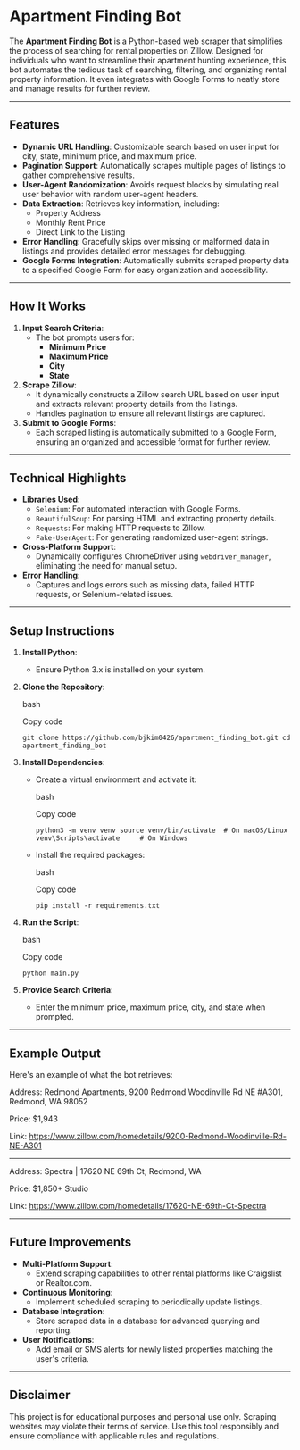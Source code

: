 Apartment Finding Bot
=====================

The **Apartment Finding Bot** is a Python-based web scraper that simplifies the process of searching for rental properties on Zillow. Designed for individuals who want to streamline their apartment hunting experience, this bot automates the tedious task of searching, filtering, and organizing rental property information. It even integrates with Google Forms to neatly store and manage results for further review.

* * * * *

Features
--------

-   **Dynamic URL Handling**: Customizable search based on user input for city, state, minimum price, and maximum price.
-   **Pagination Support**: Automatically scrapes multiple pages of listings to gather comprehensive results.
-   **User-Agent Randomization**: Avoids request blocks by simulating real user behavior with random user-agent headers.
-   **Data Extraction**: Retrieves key information, including:
    -   Property Address
    -   Monthly Rent Price
    -   Direct Link to the Listing
-   **Error Handling**: Gracefully skips over missing or malformed data in listings and provides detailed error messages for debugging.
-   **Google Forms Integration**: Automatically submits scraped property data to a specified Google Form for easy organization and accessibility.

* * * * *

How It Works
------------

1.  **Input Search Criteria**:
    -   The bot prompts users for:
        -   **Minimum Price**
        -   **Maximum Price**
        -   **City**
        -   **State**
2.  **Scrape Zillow**:
    -   It dynamically constructs a Zillow search URL based on user input and extracts relevant property details from the listings.
    -   Handles pagination to ensure all relevant listings are captured.
3.  **Submit to Google Forms**:
    -   Each scraped listing is automatically submitted to a Google Form, ensuring an organized and accessible format for further review.

* * * * *

Technical Highlights
--------------------

-   **Libraries Used**:
    -   `Selenium`: For automated interaction with Google Forms.
    -   `BeautifulSoup`: For parsing HTML and extracting property details.
    -   `Requests`: For making HTTP requests to Zillow.
    -   `Fake-UserAgent`: For generating randomized user-agent strings.
-   **Cross-Platform Support**:
    -   Dynamically configures ChromeDriver using `webdriver_manager`, eliminating the need for manual setup.
-   **Error Handling**:
    -   Captures and logs errors such as missing data, failed HTTP requests, or Selenium-related issues.

* * * * *

Setup Instructions
------------------

1.  **Install Python**:

    -   Ensure Python 3.x is installed on your system.
2.  **Clone the Repository**:

    bash

    Copy code

    `git clone https://github.com/bjkim0426/apartment_finding_bot.git
    cd apartment_finding_bot`

3.  **Install Dependencies**:

    -   Create a virtual environment and activate it:

        bash

        Copy code

        `python3 -m venv venv
        source venv/bin/activate  # On macOS/Linux
        venv\Scripts\activate     # On Windows`

    -   Install the required packages:

        bash

        Copy code

        `pip install -r requirements.txt`

4.  **Run the Script**:

    bash

    Copy code

    `python main.py`

5.  **Provide Search Criteria**:

    -   Enter the minimum price, maximum price, city, and state when prompted.

* * * * *

Example Output
--------------

Here's an example of what the bot retrieves:

Address: Redmond Apartments, 9200 Redmond Woodinville Rd NE #A301, Redmond, WA 98052

Price: $1,943

Link: https://www.zillow.com/homedetails/9200-Redmond-Woodinville-Rd-NE-A301

----------------------------------------

Address: Spectra | 17620 NE 69th Ct, Redmond, WA

Price: $1,850+ Studio

Link: https://www.zillow.com/homedetails/17620-NE-69th-Ct-Spectra


* * * * *

Future Improvements
-------------------

-   **Multi-Platform Support**:
    -   Extend scraping capabilities to other rental platforms like Craigslist or Realtor.com.
-   **Continuous Monitoring**:
    -   Implement scheduled scraping to periodically update listings.
-   **Database Integration**:
    -   Store scraped data in a database for advanced querying and reporting.
-   **User Notifications**:
    -   Add email or SMS alerts for newly listed properties matching the user's criteria.

* * * * *

Disclaimer
----------

This project is for educational purposes and personal use only. Scraping websites may violate their terms of service. Use this tool responsibly and ensure compliance with applicable rules and regulations.
